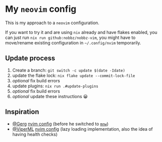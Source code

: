 My `neovim` config
==================

This is my approach to a `neovim` configuration.

If you want to try it and are using `nix` already and have flakes enabled, you
can just run `nix run github:nobbz/nobbz-vim`, you might have to move/rename
existing configuration in `~/.config/nvim` temporarily.

Update process
--------------

1. Create a branch: `git switch -c update $(date -Idate)`
2. update the flake lock: `nix flake update --commit-lock-file`
3. *optional* fix build errors
4. update plugins: `nix run .#update-plugins`
5. *optional* fix build errors
6. *optional* update these instructions 😀

Inspiration
-----------

* [@Gerg] [nvim config][gerg-config] (before he switched to [`mnw`])
* [@ViperML] [nvim config][viper-config] (lazy loading implementation, also the
  idea of having health checks)

[@Gerg]: https://github.com/Gerg-L
[@ViperML]: https://github.com/viperML
[gerg-config]: https://github.com/Gerg-L/nvim-flake
[viper-config]: https://github.com/viperML/dotfiles/tree/e43c072f8bc229a45e41978e751b47e1d3d81893/packages/neovim/viper-init-plugin
[`mnw`]: https://github.com/Gerg-L/mnw
